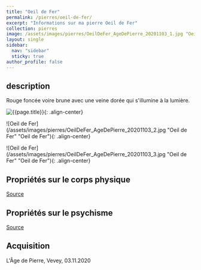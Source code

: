 ```yaml
---
title: "Oeil de Fer"
permalink: /pierres/oeil-de-fer/
excerpt: "Informations sur ma pierre Oeil de Fer"
collection: pierres
image: /assets/images/pierres/OeilDeFer_AgeDePierre_20201103_1.jpg "Oeil de Fer"
layout: single
sidebar:
  nav: "sidebar"
  sticky: true
author_profile: false
---
```


## description
Rouge foncée voire brune avec une veine dorée qui s'illumine à la lumière.

![{{page.title}}]({{page.image}} "Oeil de Fer"){: .align-center}

![Oeil de Fer](/assets/images/pierres/OeilDeFer_AgeDePierre_20201103_2.jpg "Oeil de Fer" "Oeil de Fer"){: .align-center}

![Oeil de Fer](/assets/images/pierres/OeilDeFer_AgeDePierre_20201103_3.jpg "Oeil de Fer" "Oeil de Fer"){: .align-center}


## Propriétés sur le corps physique


[Source](https://)


## Propriétés sur le psychisme


[Source](https://)

## Acquisition
L'Âge de Pierre, Vevey, 03.11.2020
